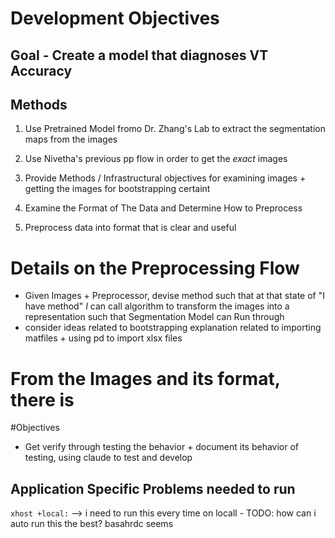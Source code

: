 # Development Objectives


## Goal - Create a model that diagnoses VT Accuracy


## Methods 
1. Use Pretrained Model fromo Dr. Zhang's Lab to extract the segmentation maps from the images
2. Use Nivetha's previous pp flow in order to get the *exact* images 
3. Provide Methods / Infrastructural objectives for examining images + getting the images for bootstrapping certaint


1. Examine the Format of The Data and Determine How to Preprocess
2. Preprocess data into format that is clear and useful



# Details on the Preprocessing Flow 
- Given Images + Preprocessor, devise method such that at that state of "I have method" *I*  can call algorithm to transform the images into a representation such that Segmentation Model can Run through
- consider ideas related to bootstrapping explanation related to importing matfiles + using pd to import xlsx files


# From the Images and its format, there is 


#Objectives
- Get verify through testing the behavior + document its behavior of testing, using claude to test and develop


## Application Specific Problems needed to run 

`xhost +local:` --> i need to run this every time on locall - TODO: how can i auto run this the best? basahrdc seems 
